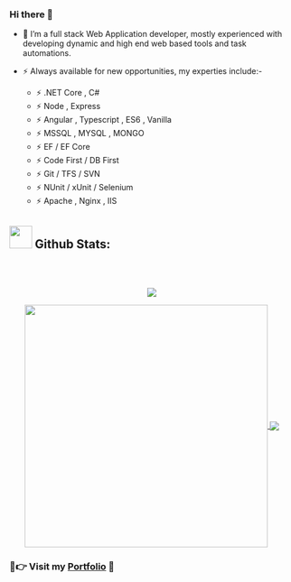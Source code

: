 ### Hi there 👋

- 🔭 I’m a full stack Web Application developer, mostly experienced with developing dynamic and high end web based tools and task automations.

- ⚡ Always available for new opportunities, my experties include:-
  - ⚡ .NET Core , C#
  - ⚡ Node , Express
  - ⚡ Angular , Typescript , ES6 , Vanilla
  - ⚡ MSSQL , MYSQL , MONGO
  - ⚡ EF / EF Core
  - ⚡ Code First / DB First
  - ⚡ Git / TFS / SVN
  - ⚡ NUnit / xUnit / Selenium
  - ⚡ Apache , Nginx , IIS

## <img src="https://media.giphy.com/media/ZCN6F3FAkwsyOGU2RS/giphy.gif" width="40"> **Github Stats:**

</br>
</br>
<p align="center">
   <img align="center" src="https://github-readme-streak-stats.herokuapp.com/?user=evilprince2009&theme=algolia&hide_border=true"/>
</p>


 <p align="center">
  <a href="https://github.com/evilprince2009">
   <img width="430" align="center" src="https://github-readme-stats.vercel.app/api?username=evilprince2009&show_icons=true&theme=algolia&count_private=true">
  </a>
  <a href="https://github.com/evilprince2009">
    <img align="center" src="https://github-readme-stats.anuraghazra1.vercel.app/api/top-langs/?username=evilprince2009&layout=compact&theme=algolia&langs_count=6" />
  </a>
 </p>

### 💖👉 Visit my [Portfolio](https://evilprince2009.netlify.app/) 🦅

<!--[![trophy](https://github-profile-trophy.vercel.app/?username=evilprince2009)](https://github.com/evilprince2009/github-profile-trophy)-->

